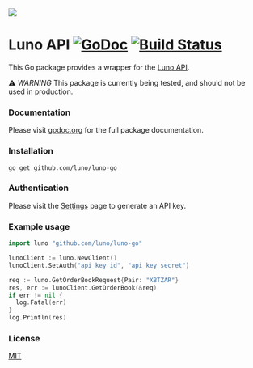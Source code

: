 <img src="https://www.luno.com/static/images/luno-email-336.png">

# Luno API [![GoDoc](https://godoc.org/github.com/luno/luno-go?status.png)](https://godoc.org/github.com/luno/luno-go) [![Build Status](https://travis-ci.org/luno/luno-go.svg?branch=master)](https://travis-ci.org/luno/luno-go)

This Go package provides a wrapper for the [Luno API](https://www.luno.com/api).

⚠️ *WARNING* This package is currently being tested, and should not be used in production.

### Documentation

Please visit [godoc.org](https://godoc.org/github.com/luno/luno-go) for the full
package documentation.

### Installation

```
go get github.com/luno/luno-go
```

### Authentication

Please visit the [Settings](https://www.luno.com/wallet/settings/api_keys) page
to generate an API key.

### Example usage

```go
import luno "github.com/luno/luno-go"

lunoClient := luno.NewClient()
lunoClient.SetAuth("api_key_id", "api_key_secret")

req := luno.GetOrderBookRequest{Pair: "XBTZAR"}
res, err := lunoClient.GetOrderBook(&req)
if err != nil {
  log.Fatal(err)
}
log.Println(res)
```

### License

[MIT](https://github.com/luno/luno-go/blob/master/LICENSE.md)
